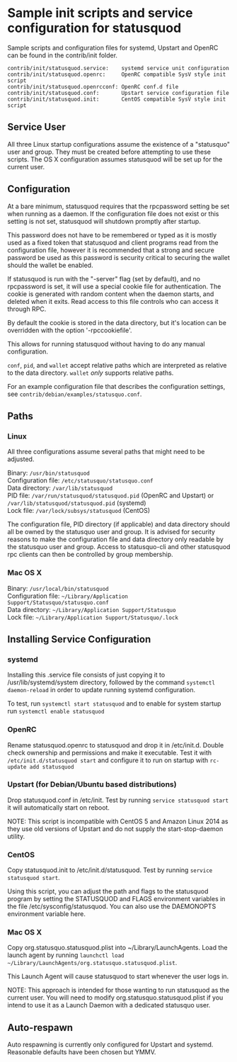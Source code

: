 Sample init scripts and service configuration for statusquod
==========================================================

Sample scripts and configuration files for systemd, Upstart and OpenRC
can be found in the contrib/init folder.

    contrib/init/statusquod.service:    systemd service unit configuration
    contrib/init/statusquod.openrc:     OpenRC compatible SysV style init script
    contrib/init/statusquod.openrcconf: OpenRC conf.d file
    contrib/init/statusquod.conf:       Upstart service configuration file
    contrib/init/statusquod.init:       CentOS compatible SysV style init script

Service User
---------------------------------

All three Linux startup configurations assume the existence of a "statusquo" user
and group.  They must be created before attempting to use these scripts.
The OS X configuration assumes statusquod will be set up for the current user.

Configuration
---------------------------------

At a bare minimum, statusquod requires that the rpcpassword setting be set
when running as a daemon.  If the configuration file does not exist or this
setting is not set, statusquod will shutdown promptly after startup.

This password does not have to be remembered or typed as it is mostly used
as a fixed token that statusquod and client programs read from the configuration
file, however it is recommended that a strong and secure password be used
as this password is security critical to securing the wallet should the
wallet be enabled.

If statusquod is run with the "-server" flag (set by default), and no rpcpassword is set,
it will use a special cookie file for authentication. The cookie is generated with random
content when the daemon starts, and deleted when it exits. Read access to this file
controls who can access it through RPC.

By default the cookie is stored in the data directory, but it's location can be overridden
with the option '-rpccookiefile'.

This allows for running statusquod without having to do any manual configuration.

`conf`, `pid`, and `wallet` accept relative paths which are interpreted as
relative to the data directory. `wallet` *only* supports relative paths.

For an example configuration file that describes the configuration settings,
see `contrib/debian/examples/statusquo.conf`.

Paths
---------------------------------

### Linux

All three configurations assume several paths that might need to be adjusted.

Binary:              `/usr/bin/statusquod`  
Configuration file:  `/etc/statusquo/statusquo.conf`  
Data directory:      `/var/lib/statusquod`  
PID file:            `/var/run/statusquod/statusquod.pid` (OpenRC and Upstart) or `/var/lib/statusquod/statusquod.pid` (systemd)  
Lock file:           `/var/lock/subsys/statusquod` (CentOS)  

The configuration file, PID directory (if applicable) and data directory
should all be owned by the statusquo user and group.  It is advised for security
reasons to make the configuration file and data directory only readable by the
statusquo user and group.  Access to statusquo-cli and other statusquod rpc clients
can then be controlled by group membership.

### Mac OS X

Binary:              `/usr/local/bin/statusquod`  
Configuration file:  `~/Library/Application Support/Statusquo/statusquo.conf`  
Data directory:      `~/Library/Application Support/Statusquo`  
Lock file:           `~/Library/Application Support/Statusquo/.lock`  

Installing Service Configuration
-----------------------------------

### systemd

Installing this .service file consists of just copying it to
/usr/lib/systemd/system directory, followed by the command
`systemctl daemon-reload` in order to update running systemd configuration.

To test, run `systemctl start statusquod` and to enable for system startup run
`systemctl enable statusquod`

### OpenRC

Rename statusquod.openrc to statusquod and drop it in /etc/init.d.  Double
check ownership and permissions and make it executable.  Test it with
`/etc/init.d/statusquod start` and configure it to run on startup with
`rc-update add statusquod`

### Upstart (for Debian/Ubuntu based distributions)

Drop statusquod.conf in /etc/init.  Test by running `service statusquod start`
it will automatically start on reboot.

NOTE: This script is incompatible with CentOS 5 and Amazon Linux 2014 as they
use old versions of Upstart and do not supply the start-stop-daemon utility.

### CentOS

Copy statusquod.init to /etc/init.d/statusquod. Test by running `service statusquod start`.

Using this script, you can adjust the path and flags to the statusquod program by
setting the STATUSQUOD and FLAGS environment variables in the file
/etc/sysconfig/statusquod. You can also use the DAEMONOPTS environment variable here.

### Mac OS X

Copy org.statusquo.statusquod.plist into ~/Library/LaunchAgents. Load the launch agent by
running `launchctl load ~/Library/LaunchAgents/org.statusquo.statusquod.plist`.

This Launch Agent will cause statusquod to start whenever the user logs in.

NOTE: This approach is intended for those wanting to run statusquod as the current user.
You will need to modify org.statusquo.statusquod.plist if you intend to use it as a
Launch Daemon with a dedicated statusquo user.

Auto-respawn
-----------------------------------

Auto respawning is currently only configured for Upstart and systemd.
Reasonable defaults have been chosen but YMMV.
